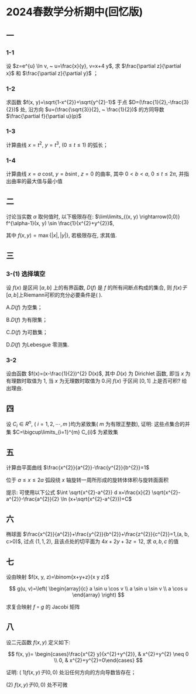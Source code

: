 # 2024春数学分析期中(回忆版)

## 一

### 1-1

设 $z=e^{u} \ln v, ~ u=\frac{x}{y}, v=x+4 y$, 求 $\frac{\partial z}{\partial x}$ 和 $\frac{\partial z}{\partial y}$ ；

### 1-2

求函数 $f(x, y)=\sqrt{1-x^{2}}+\sqrt{y^{2}-1}$ 于点 $D=(\frac{1}{2},-\frac{3}{2})$ 处, 沿方向 $u=(\frac{\sqrt{3}}{2}, ~ \frac{1}{2})$ 的方同导数 $\frac{\partial f}{\partial u}(p)$

### 1-3

计算曲线 $x=t^{2}, ~ y=t^{3}, ~(0 \leq t \leq 1)$ 的弧长；

### 1-4

计算曲线 $x=a$ cost, $y=b \operatorname{sint}, ~ z=0$ 的曲率, 其中 $0<b<a, ~ 0 \leq t \leq 2 \pi$, 并指出曲率的最大值与最小值

## 二

讨论当实数 $\alpha$ 取何值时, 以下极限存在:  $\lim\limits_{(x, y) \rightarrow(0,0)} f^{\alpha-1}(x, y) \sin \frac{1}{x^{2}+y^{2}}$,

其中 $f(x, y)=\max \{|x|,|y|\}$, 若极限存在, 求其值.

## 三

### 3-(1) 选择填空

设 $f(x)$ 是区间 $[a, b]$ 上的有界函数, $D(f)$ 是 $f$ 的所有间断点构成的集合, 则 $f(x) 于[a, b]$上Riemann可积的充分必要条件是(   ).

A.$D(f)$ 为空集；

B.$D(f)$ 为有限集；

C.$D(f)$ 为可数集；

D.$D(f)$ 为Lebesgue 零测集.

### 3-2

设由函数 $f(x)=(x-\frac{1}{2})^{2} D(x)$, 其中 $D(x)$ 为 Dirichlet 函数, 即当 $x$ 为有理数时取值为 1, 当 $x$ 为无理数时取值为 0.问 $f(x)$ 于区间 $[0,1]$ 上是否可积? 给出理由.

## 四

设 $C_{i} \in R^{n}$, ( $i=1,2, \cdots, m$ )均为紧致集( $m$ 为有限正整数), 证明: 这些点集合的并集 $C=\bigcup\limits_{i=1}^{m} C_{i}$ 为紧致集

## 五

计算由平面曲线 $\frac{x^{2}}{a^{2}}-\frac{y^{2}}{b^{2}}=1$

位于 $a \leq x \leq 2 a$ 弧段绕 $x$ 轴旋转一周所形成的旋转体体积与旋转面面积

提示: 可使用以下公式 $\int \sqrt{x^{2}-a^{2}} d x=\frac{x}{2} \sqrt{x^{2}-a^{2}}-\frac{a^{2}}{2} \ln (x+\sqrt{x^{2}-a^{2}})+C$

## 六

椭球面 $\frac{x^{2}}{a^{2}}+\frac{y^{2}}{b^{2}}+\frac{z^{2}}{c^{2}}=1,(a, b, c>0)$, 过点 $(1,1,2)$, 且该点处的切平面为 $4 x+2 y+3 z=12$, 求 $a, b, c$ 的值

## 七

设由映射 $f(x, y, z)=\binom{x+y+z}{x y z}$

$$
g(u, v)=\left(
\begin{array}{c}
a \sin u \cos v \\
a \sin u \sin v \\
a \cos u
\end{array}
\right)
$$

求复合映射 $f \circ g$ 的 Jacobi 矩阵

## 八

设二元函数 $f(x, y)$ 定义如下:

$$
f(x, y)= \begin{cases}\frac{x^{2} y}{x^{2}+y^{2}}, & x^{2}+y^{2} \neq 0 \\ 0, & x^{2}+y^{2}=0\end{cases}
$$

证明: ( 1$) f(x, y) 于(0,0)$ 处沿任何方向的方向导数皆存在；

(2) $f(x, y) 于(0,0)$ 处不可微
